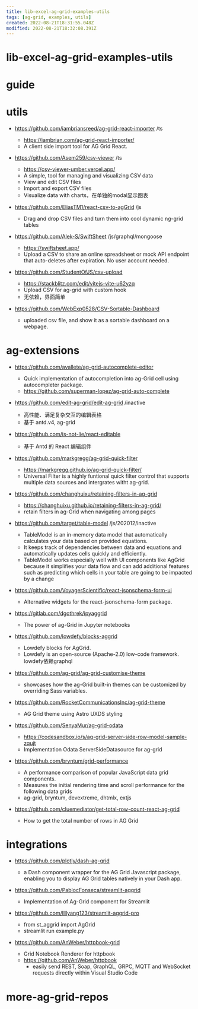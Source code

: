 ```yaml
---
title: lib-excel-ag-grid-examples-utils
tags: [ag-grid, examples, utils]
created: 2022-08-21T18:31:55.048Z
modified: 2022-08-21T18:32:08.391Z
---
```


# lib-excel-ag-grid-examples-utils

# guide

# utils
- https://github.com/iambriansreed/ag-grid-react-importer /ts
  - https://iambrian.com/ag-grid-react-importer/
  - A client side import tool for AG Grid React.

- https://github.com/Asem259/csv-viewer /ts
  - https://csv-viewer-umber.vercel.app/
  - A simple, tool for managing and visualizing CSV data
  - View and edit CSV files
  - Import and export CSV files
  - Visualize data with charts，在单独的modal显示图表

- https://github.com/EliasTM1/react-csv-to-agGrid /js
  - Drag and drop CSV files and turn them into cool dynamic ng-grid tables

- https://github.com/Alek-S/SwiftSheet /js/graphql/mongoose
  - https://swiftsheet.app/
  - Upload a CSV to share an online spreadsheet or mock API endpoint that auto-deletes after expiration. No user account needed.

- https://github.com/StudentOfJS/csv-upload
  - https://stackblitz.com/edit/vitejs-vite-u62yzq
  - Upload CSV for ag-grid with custom hook
  - 无依赖，界面简单

- https://github.com/WebExp0528/CSV-Sortable-Dashboard
  - uploaded csv file, and show it as a sortable dashboard on a webpage.
# ag-extensions
- https://github.com/avallete/ag-grid-autocomplete-editor
  - Quick implementation of autocompletion into ag-Grid cell using autocompleter package.
  - https://github.com/superman-lopez/ag-grid-auto-complete

- https://github.com/edit-ag-grid/edit-ag-grid /inactive
  - 高性能、满足复杂交互的编辑表格
  - 基于 antd.v4, ag-grid
- https://github.com/is-not-lie/react-editable
  - 基于 Antd 的 React 编辑组件

- https://github.com/markgregg/ag-grid-quick-filter
  - https://markgregg.github.io/ag-grid-quick-filter/
  - Universal Filter is a highly funtional quick filter control that supports multiple data sources and intergrates witht ag-grid.
- https://github.com/changhuixu/retaining-filters-in-ag-grid
  - https://changhuixu.github.io/retaining-filters-in-ag-grid/
  - retain filters in ag-Grid when navigating among pages

- https://github.com/target/table-model /js/202012/inactive
  - TableModel is an in-memory data model that automatically calculates your data based on provided equations. 
  - It keeps track of dependencies between data and equations and automatically updates cells quickly and efficiently.
  - TableModel works especially well with UI components like AgGrid because it simplifies your data flow and can add additional features such as predicting which cells in your table are going to be impacted by a change 

- https://github.com/VoyagerScientific/react-jsonschema-form-ui
  - Alternative widgets for the react-jsonschema-form package.
- https://gitlab.com/dgothrek/ipyaggrid
  - The power of ag-Grid in Jupyter notebooks
- https://github.com/lowdefy/blocks-aggrid
  - Lowdefy blocks for AgGrid.
  - Lowdefy is an open-source (Apache-2.0) low-code framework. lowdefy依赖graphql

- https://github.com/ag-grid/ag-grid-customise-theme
  - showcases how the ag-Grid built-in themes can be customized by overriding Sass variables.
- https://github.com/RocketCommunicationsInc/ag-grid-theme
  - AG Grid theme using Astro UXDS styling

- https://github.com/SenyaMur/ag-grid-odata
  - https://codesandbox.io/s/ag-grid-server-side-row-model-sample-zqujt
  - Implementation Odata ServerSideDatasource for ag-grid

- https://github.com/bryntum/grid-performance
  - A performance comparison of popular JavaScript data grid components. 
  - Measures the initial rendering time and scroll performance for the following data grids
  - ag-grid, bryntum, devextreme, dhtmlx, extjs

- https://github.com/cluemediator/get-total-row-count-react-ag-grid
  - How to get the total number of rows in AG Grid
# integrations
- https://github.com/plotly/dash-ag-grid
  - a Dash component wrapper for the AG Grid Javascript package, enabling you to display AG Grid tables natively in your Dash app.

- https://github.com/PablocFonseca/streamlit-aggrid
  - Implementation of Ag-Grid component for Streamlit

- https://github.com/llllyang123/streamlit-aggrid-pro
  - from st_aggrid import AgGrid
  - streamlit run example.py

- https://github.com/AnWeber/httpbook-grid
  - Grid Notebook Renderer for httpbook
  - https://github.com/AnWeber/httpbook
    - easily send REST, Soap, GraphQL, GRPC, MQTT and WebSocket requests directly within Visual Studio Code
# more-ag-grid-repos
